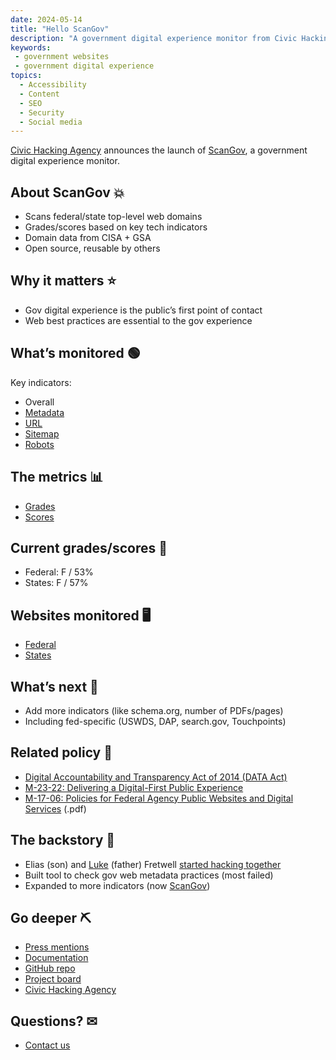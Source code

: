 ```yaml
---
date: 2024-05-14
title: "Hello ScanGov"
description: "A government digital experience monitor from Civic Hacking Agency."
keywords:
 - government websites
 - government digital experience
topics:
  - Accessibility
  - Content
  - SEO
  - Security
  - Social media
---
```


[Civic Hacking Agency](https://civichackingagency.org) announces the launch of [ScanGov](https://scangov.org), a government digital experience monitor.

## About ScanGov &#128165;

- Scans federal/state top-level web domains
- Grades/scores based on key tech indicators
- Domain data from CISA + GSA
- Open source, reusable by others

## Why it matters &#11088;

- Gov digital experience is the public’s first point of contact
- Web best practices are essential to the gov experience

## What’s monitored &#128994;

Key indicators:

- Overall 
- [Metadata](https://docs.scangov.org/metadata)
- [URL](https://docs.scangov.org/url)
- [Sitemap](https://docs.scangov.org/sitemap)
- [Robots](https://docs.scangov.org/robots)

## The metrics &#128202;

- [Grades](https://docs.scangov.org/grades)
- [Scores](https://docs.scangov.org/scores)

## Current grades/scores &#128064;

- Federal: F / 53%
- States: F / 57%

## Websites monitored &#128421;

- [Federal](https://scangov.org/?field=overview&level=2)
- [States](https://scangov.org/?field=overview&level=3)

## What’s next &#128302;

- Add more indicators (like schema.org, number of PDFs/pages)
- Including fed-specific (USWDS, DAP, search.gov, Touchpoints)

## Related policy &#128220;

- [Digital Accountability and Transparency Act of 2014 (DATA Act)](https://en.wikipedia.org/wiki/Digital_Accountability_and_Transparency_Act_of_2014)
- [M-23-22: Delivering a Digital-First Public Experience](https://www.whitehouse.gov/omb/management/ofcio/delivering-a-digital-first-public-experience/)
- [M-17-06: Policies for Federal Agency Public Websites and Digital Services](https://obamawhitehouse.archives.gov/sites/default/files/omb/memoranda/2017/m-17-06.pdf) (.pdf)

## The backstory &#128214;

- Elias (son) and [Luke](https://lukefretwell.com) (father) Fretwell [started hacking together](https://www.govtech.com/civic/a-young-civic-hacker-could-be-the-next-generation-of-gov-tech)
- Built tool to check gov web metadata practices (most failed)
- Expanded to more indicators (now [ScanGov](https://scangov.org))

## Go deeper &#9935; 

- [Press mentions](https://docs.scangov.org/press/)
- [Documentation](https://docs.scangov.org/)
- [GitHub repo](https://github.com/civichackingagency/scangov)
- [Project board](https://github.com/orgs/civichackingagency/projects/2)
- [Civic Hacking Agency](https://civichackingagency.org)

## Questions? &#9993;

- [Contact us](https://docs.scangov.org/about)